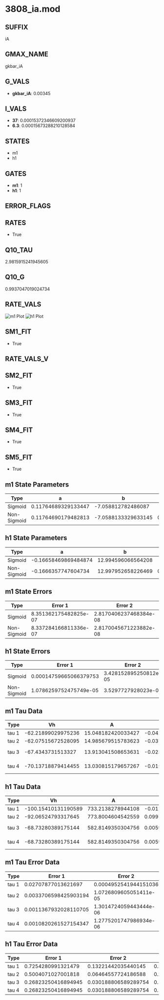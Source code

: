 # 3808_ia.mod

## SUFFIX

iA

## GMAX_NAME

gkbar_iA

## G_VALS

- **gkbar_iA**: 0.00345

## I_VALS

- **37**: 0.00015372346609200937
- **6.3**: 0.00015673288210128584

## STATES

- m1
- h1

## GATES

- **m1**: 1
- **h1**: 1

## ERROR_FLAGS


## RATES

- True

## Q10_TAU

2.9815915241945605

## Q10_G

0.9937047019024734

## RATE_VALS

![m1 Plot](/Users/pbozelos/Dropbox/icg-Chai-Panos/supermodels/output_markdown_files/K/3808_ia.mod/images/m1.png)
![h1 Plot](/Users/pbozelos/Dropbox/icg-Chai-Panos/supermodels/output_markdown_files/K/3808_ia.mod/images/h1.png)

## SM1_FIT

- True

## RATE_VALS_V

## SM2_FIT

- True

## SM3_FIT

- True

## SM4_FIT

- True

## SM5_FIT

- True

## m1 State Parameters

| Type | a | b | c | d |
| --- | --- | --- | --- | --- |
| Sigmoid | 0.11764689329133447 | -7.058812782486087 |
| Non-Sigmoid | 0.11764690179482813 | -7.0588133329633145 | 0.9999999675819974 | 9.355090596760915e-09 |

## h1 State Parameters

| Type | a | b | c | d |
| --- | --- | --- | --- | --- |
| Sigmoid | -0.16658469869484874 | 12.994596066564208 |
| Non-Sigmoid | -0.1666357747604734 | 12.997952658226469 | 0.9997628510085632 | -8.069907081792123e-07 |

## m1 State Errors

| Type | Error 1 | Error 2 | Error 3 |
| --- | --- | --- | --- |
| Sigmoid | 8.351362175482825e-07 | 2.8170406237468384e-08 | 3.2445082268645137e-07 |
| Non-Sigmoid | 8.337284166811336e-07 | 2.8170045671223882e-08 | 3.2390389137162217e-07 |

## h1 State Errors

| Type | Error 1 | Error 2 | Error 3 |
| --- | --- | --- | --- |
| Sigmoid | 0.00014759665066379753 | 3.428152895250812e-05 | 0.0001363502877453275 |
| Non-Sigmoid | 1.0786259752475749e-05 | 3.5297727928023e-05 | 9.964383435068345e-06 |

## m1 Tau Data

| Type | Vh | A | b1 | b2 | c1 | c2 | d1 | d2 | e1 | e2 |
| --- | --- | --- | --- | --- | --- | --- | --- | --- | --- | --- |
| tau 1 | -62.21899029975236 | 15.048182420033427 | -0.04211395388521662 | -0.060860062933276636 |
| tau 2 | -62.07515672528095 | 14.985679515783623 | -0.037666788533006056 | -8.765177931167352e-05 | -0.05241546336548436 | 0.00034732512873998704 |
| tau 3 | -67.4343731513327 | 13.913041508653631 | -0.023517828497915887 | -0.0003108867284217879 | 1.2744115876060506e-06 | -0.06513511030492265 | 0.0003072267400380746 | 2.615994848104097e-06 |
| tau 4 | -70.13718879414455 | 13.030815179657267 | -0.015233050419581253 | -0.00046107213449165607 | 2.6414445123301835e-06 | -5.007731945473327e-09 | -0.07070470170890586 | 0.00023505472750055804 | 2.7524578361914695e-06 | 9.85627342997755e-10 |

## h1 Tau Data

| Type | Vh | A | b1 | b2 | c1 | c2 | d1 | d2 | e1 | e2 |
| --- | --- | --- | --- | --- | --- | --- | --- | --- | --- | --- |
| tau 1 | -100.15410131190589 | 733.2138278944108 | -0.01230819639284246 | 0.01230832848212184 |
| tau 2 | -92.06524793317645 | 773.8004604542559 | 0.09975696253354813 | -0.0006465525164700766 | 0.046287206543828084 | -0.0002496352542237054 |
| tau 3 | -68.73280389175144 | 582.8149350304756 | 0.005986340140804864 | -0.0005367457199957596 | 2.965657081795548e-06 | 0.11317573366830307 | -0.002389838879884489 | 1.0463467689609184e-05 |
| tau 4 | -68.73280389175144 | 582.8149350304756 | 0.005986340140804864 | -0.0005367457199957596 | 2.965657081795548e-06 | 0.0 | 0.11317573366830307 | -0.002389838879884489 | 1.0463467689609184e-05 | 0.0 |

## m1 Tau Error Data

| Type | Error 1 | Error 2 | Error 3 |
| --- | --- | --- | --- |
| tau 1 | 0.02707877013621697 | 0.0004952541944151036 | 0.016132513544283446 |
| tau 2 | 0.0033706598425903194 | 1.0726809605051411e-05 | 0.0020081124545251374 |
| tau 3 | 0.0011367932028110705 | 1.3014724059443444e-06 | 0.0006772586660747454 |
| tau 4 | 0.0010820261527154347 | 1.2775201747986934e-06 | 0.0006446305159407553 |

## h1 Tau Error Data

| Type | Error 1 | Error 2 | Error 3 |
| --- | --- | --- | --- |
| tau 1 | 0.7254280991321479 | 0.13221442035440145 | 0.34876061580797013 |
| tau 2 | 0.5004071027001818 | 0.06464557724186588 | 0.24057834194895947 |
| tau 3 | 0.26823250416894945 | 0.030188806589289754 | 0.1289568648437967 |
| tau 4 | 0.26823250416894945 | 0.030188806589289754 | 0.1289568648437967 |

